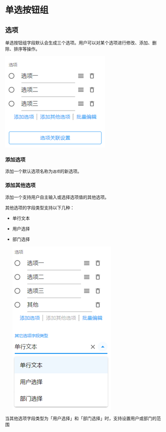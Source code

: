 # 单选按钮组

## 选项

单选按钮组字段默认会生成三个选项。用户可以对某个选项进行修改、添加、删除、排序等操作。

![image-20210220100852852](images/radioGroup-choice.png)

### 添加选项

添加一个默认选项名称为`选项`的新选项。

### 添加其他选项

添加一个支持用户自主输入或选择选项值的其他选项。

其他选项的字段类型支持以下几种：

- 单行文本

- 用户选择

- 部门选择

  ![image-20210220154930508](images/radiogroup-c-other.png)

当其他选项字段类型为「用户选择」和「部门选择」时，支持设置用户或部门的范围

